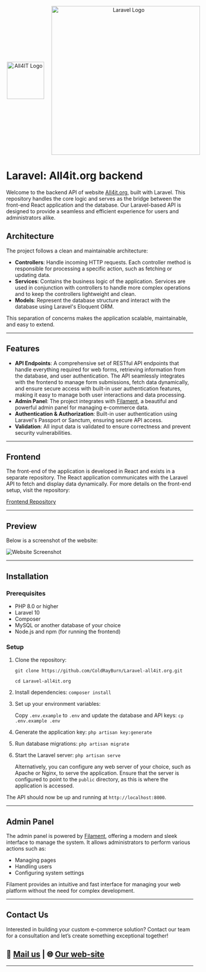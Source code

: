 <p align="center" style="display: flex; justify-content: center; align-items: center;">
  <a href="https://all4it.org" target="_blank" style="margin-left: 20px; margin-right: 20px;">
    <img src="https://all4it.org/storage/01JCJT95TT3PTZTDFW5ESD79FP.svg" width="100" alt="All4IT Logo">
  </a>
  <a href="https://laravel.com" target="_blank">
    <img src="https://raw.githubusercontent.com/laravel/art/master/logo-lockup/5%20SVG/2%20CMYK/1%20Full%20Color/laravel-logolockup-cmyk-red.svg" width="400" alt="Laravel Logo">
  </a>
</p>

# Laravel: All4it.org backend

Welcome to the backend API of website [All4it.org](https://all4it.org/), built with Laravel. This repository handles the core logic and serves as the bridge between the front-end React application and the database. Our Laravel-based API is designed to provide a seamless and efficient experience for users and administrators alike.

## Architecture

The project follows a clean and maintainable architecture:

- **Controllers**: Handle incoming HTTP requests. Each controller method is responsible for processing a specific action, such as fetching or updating data.
- **Services**: Contains the business logic of the application. Services are used in conjunction with controllers to handle more complex operations and to keep the controllers lightweight and clean.
- **Models**: Represent the database structure and interact with the database using Laravel's Eloquent ORM.

This separation of concerns makes the application scalable, maintainable, and easy to extend.

---

## Features

- **API Endpoints**: A comprehensive set of RESTful API endpoints that handle everything required for web forms, retrieving information from the database, and user authentication. The API seamlessly integrates with the frontend to manage form submissions, fetch data dynamically, and ensure secure access with built-in user authentication features, making it easy to manage both user interactions and data processing.
- **Admin Panel**: The project integrates with [Filament](https://filamentphp.com/), a beautiful and powerful admin panel for managing e-commerce data.
- **Authentication & Authorization**: Built-in user authentication using Laravel's Passport or Sanctum, ensuring secure API access.
- **Validation**: All input data is validated to ensure correctness and prevent security vulnerabilities.

---

## Frontend

The front-end of the application is developed in React and exists in a separate repository. The React application communicates with the Laravel API to fetch and display data dynamically. For more details on the front-end setup, visit the repository:

[Frontend Repository](https://github.com/ColdRayBurn/React-all4it.org)

---

## **Preview**
Below is a screenshot of the website:

![Website Screenshot](https://all4it.org/storage/all4it.jpg "Website Screenshot")

---

## Installation

### Prerequisites

- PHP 8.0 or higher
- Laravel 10
- Composer
- MySQL or another database of your choice
- Node.js and npm (for running the frontend)

### Setup

1. Clone the repository:

   `git clone https://github.com/ColdRayBurn/Laravel-all4it.org.git`

   `cd Laravel-all4it.org`

2. Install dependencies: `composer install`

3. Set up your environment variables:

   Copy `.env.example` to `.env` and update the database and API keys: `cp .env.example .env`

4. Generate the application key: `php artisan key:generate`

5. Run database migrations: `php artisan migrate`

6. Start the Laravel server: `php artisan serve`
    
    Alternatively, you can configure any web server of your choice, such as Apache or Nginx, to serve the application. Ensure that the server is configured to point to the `public` directory, as this is where the application is accessed.

The API should now be up and running at `http://localhost:8000`.

---

## Admin Panel

The admin panel is powered by [Filament](https://filamentphp.com/), offering a modern and sleek interface to manage the system. It allows administrators to perform various actions such as:

- Managing pages
- Handling users
- Configuring system settings

Filament provides an intuitive and fast interface for managing your web platform without the need for complex development.

---

## **Contact Us**

Interested in building your custom e-commerce solution? Contact our team for a consultation and let’s create something exceptional together!

## 💼 [Mail us](mailto:info@all4it.org) | 🌐 [Our web-site](https://all4it.org/)

---
